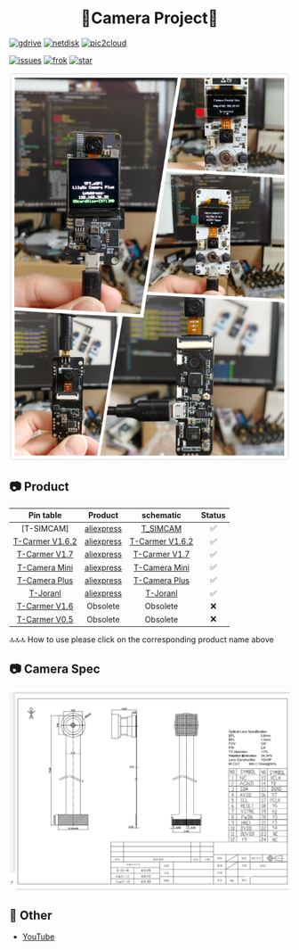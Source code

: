 <h1 align = "center">🌟Camera Project🌟</h1>

[![gdrive](https://github.com/Xinyuan-LilyGO/LilyGo-Camera-Series/actions/workflows/gdrive.yml/badge.svg)](https://github.com/Xinyuan-LilyGO/LilyGo-Camera-Series/actions/workflows/gdrive.yml/build.yml)
[![netdisk](https://github.com/Xinyuan-LilyGO/LilyGo-Camera-Series/actions/workflows/netdisk.yml/badge.svg)](https://github.com/Xinyuan-LilyGO/LilyGo-Camera-Series/actions/workflows/netdisk.yml/build.yml)
[![pic2cloud](https://github.com/Xinyuan-LilyGO/LilyGo-Camera-Series/actions/workflows/pic2cloud.yml/badge.svg)](https://github.com/Xinyuan-LilyGO/LilyGo-Camera-Series/actions/workflows/pic2cloud.yml/build.yml)

[![issues](https://img.shields.io/github/issues/Xinyuan-LilyGO/LilyGo-Camera-Series)](https://github.com/Xinyuan-LilyGO/LilyGo-Camera-Series/issues)
[![frok](https://img.shields.io/github/forks/Xinyuan-LilyGO/LilyGo-Camera-Series)](https://github.com/Xinyuan-LilyGO/LilyGo-Camera-Series/graphs/contributors)
[![star](https://img.shields.io/github/stars/Xinyuan-LilyGO/LilyGo-Camera-Series)](https://github.com/Xinyuan-LilyGO/LilyGo-Camera-Series/stargazers)

![Camera Series](./docs/_static/readme/camera_series.jpg)

## 📷 Product

| Pin table                               | Product                                                             | schematic                                                 | Status   |
| :-------------------------------------: | :-----------------------------------------------------------------: | :-------------------------------------------------------: | :------: |
| [T-SIMCAM]                              | [aliexpress](https://www.aliexpress.com/item/3256804364693284.html) | [T_SIMCAM](./schematic/T_SIMCAM-V1.0_Schematic.pdf)       | ✅      |
| [T-Carmer V1.6.2](docs/T_CarmerV162.md) | [aliexpress](https://www.aliexpress.com/item/32968683765.html)      | [T-Carmer V1.6.2](./schematic/T_CameraV162_Schematic.pdf) | ✅      |
| [T-Carmer V1.7](docs/T_CarmerV17.md)    | [aliexpress](https://www.aliexpress.com/item/32968683765.html)      | [T-Carmer V1.7](./schematic/T_CameraV17_Schematic.pdf)    | ✅      |
| [T-Camera Mini](docs/T_CameraMini.md)   | [aliexpress](https://www.aliexpress.com/item/4000329886104.html)    | [T-Camera Mini](./schematic/T_CameraMini_Schematic.pdf)   | ✅      |
| [T-Camera Plus](docs/T_CameraPlus.md)   | [aliexpress](https://www.aliexpress.com/item/32971057846.html)      | [T-Camera Plus](./schematic/T_CameraPlus_Schematic.pdf)   | ✅      |
| [T-Joranl](docs/T_Joranl.md)            | [aliexpress](https://www.aliexpress.com/item/32952409255.html)      | [T-Joranl](./schematic/T_Jornal_Schematic.pdf)            | ✅      |
| [T-Carmer V1.6](docs/T_CarmerV16.md)    | Obsolete                                                            | Obsolete                                                  | ❌      |
| [T-Carmer V0.5](docs/T_CarmerV05.md)    | Obsolete                                                            | Obsolete                                                  | ❌      |

🔝🔝🔝 How to use please click on the corresponding product name above

## 📷 Camera Spec

![ov2640 Spec](./docs/_static/readme/ov2640_spec.png)

## 📘 Other

- [YouTube](https://www.youtube.com/watch?v=CibcsmurTbo)
